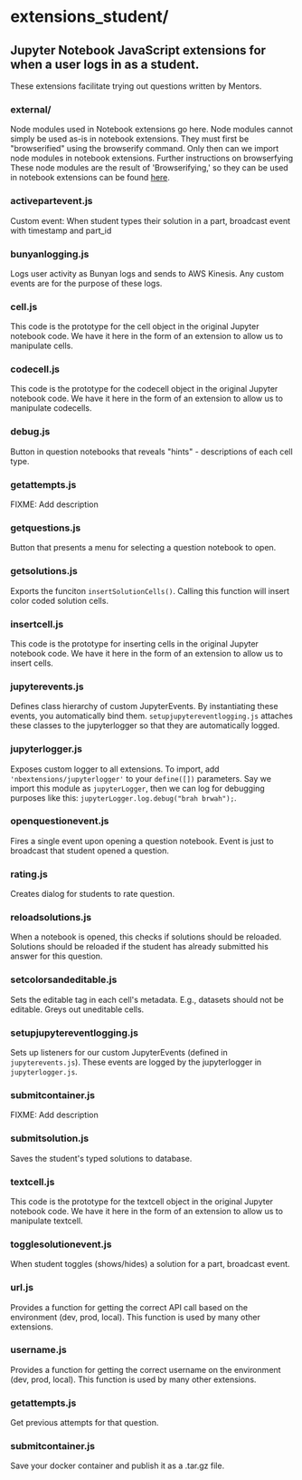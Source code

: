# extensions_student/


## Jupyter Notebook JavaScript extensions for when a user logs in as a student.
These extensions facilitate trying out questions written by Mentors.


### external/

Node modules used in Notebook extensions go here. Node modules cannot simply be
used as-is in notebook extensions. They must first be "browserified" using the
browserify command. Only then can we import node modules in notebook extensions.
Further instructions on browserfying These node modules are the result of
'Browserifying,' so they can be used in notebook extensions can be found
[here](../docs/npmModules.md).

### activepartevent.js

Custom event: When student types their solution in a part, broadcast event with
timestamp and part_id

### bunyanlogging.js

Logs user activity as Bunyan logs and sends to AWS Kinesis. Any custom events
are for the purpose of these logs.

### cell.js

This code is the prototype for the cell object in the original Jupyter notebook
code. We have it here in the form of an extension to allow us to manipulate
cells.

### codecell.js

This code is the prototype for the codecell object in the original Jupyter
notebook code. We have it here in the form of an extension to allow us to
manipulate codecells.

### debug.js

Button in question notebooks that reveals "hints" - descriptions of each cell
type.

### getattempts.js

FIXME: Add description

### getquestions.js

Button that presents a menu for selecting a question notebook to open.

### getsolutions.js

Exports the funciton ```insertSolutionCells()```. Calling this function will insert color coded solution cells.

### insertcell.js

This code is the prototype for inserting cells in the original Jupyter notebook
code. We have it here in the form of an extension to allow us to insert cells.

### jupyterevents.js

Defines class hierarchy of custom JupyterEvents. By instantiating these events, you automatically bind them. ```setupjupytereventlogging.js``` attaches these classes to the jupyterlogger so that they are automatically logged.

### jupyterlogger.js

Exposes custom logger to all extensions. To import, add ```'nbextensions/jupyterlogger'``` to your ```define([])``` parameters. Say we import this module as  ```jupyterLogger```, then we can log for debugging purposes like this: ```jupyterLogger.log.debug("brah brwah");```.

### openquestionevent.js

Fires a single event upon opening a question notebook. Event is just to
broadcast that student opened a question.

### rating.js

Creates dialog for students to rate question.

### reloadsolutions.js

When a notebook is opened, this checks if solutions should be reloaded. Solutions should be reloaded if the student has already submitted his answer for this question.

### setcolorsandeditable.js

Sets the editable tag in each cell's metadata. E.g., datasets should not be
editable. Greys out uneditable cells.

### setupjupytereventlogging.js

Sets up listeners for our custom JupyterEvents (defined in ```jupyterevents.js```). These events are logged by the jupyterlogger in ```jupyterlogger.js```.

### submitcontainer.js

FIXME: Add description

### submitsolution.js

Saves the student's typed solutions to database.

### textcell.js

This code is the prototype for the textcell object in the original Jupyter
notebook code. We have it here in the form of an extension to allow us to
manipulate textcell.

### togglesolutionevent.js

When student toggles (shows/hides) a solution for a part, broadcast event.

### url.js

Provides a function for getting the correct API call based on the environment
(dev, prod, local). This function is used by many other extensions.

### username.js

Provides a function for getting the correct username on the environment (dev,
prod, local). This function is used by many other extensions.

### getattempts.js

Get previous attempts for that question.

### submitcontainer.js

Save your docker container and publish it as a .tar.gz file.
